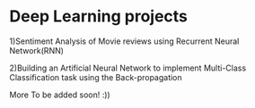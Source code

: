 
# Deep Learning projects 
 
1)Sentiment Analysis of Movie reviews using Recurrent Neural Network(RNN) 

 2)Building an Artificial Neural Network to implement Multi-Class Classification task using the Back-propagation
              


More To be added soon! :)) 
